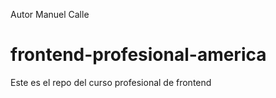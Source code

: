 Autor Manuel Calle
# frontend-profesional-america
Este es el repo del curso profesional de frontend
